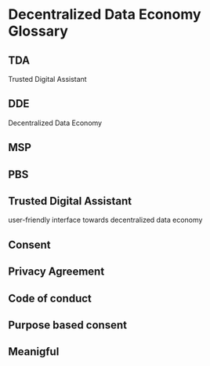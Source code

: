 # Decentralized Data Economy Glossary


## TDA 
Trusted Digital Assistant
## DDE 
Decentralized Data Economy
## MSP
## PBS
## Trusted Digital Assistant 
user-friendly interface towards decentralized data economy
## Consent
## Privacy Agreement
## Code of conduct
## Purpose based consent
## Meanigful 
